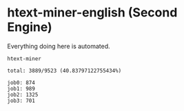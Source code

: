 # htext-miner-english (Second Engine)

Everything doing here is automated.

```
htext-miner

total: 3889/9523 (40.83797122755434%)

job0: 874
job1: 989
job2: 1325
job3: 701
```